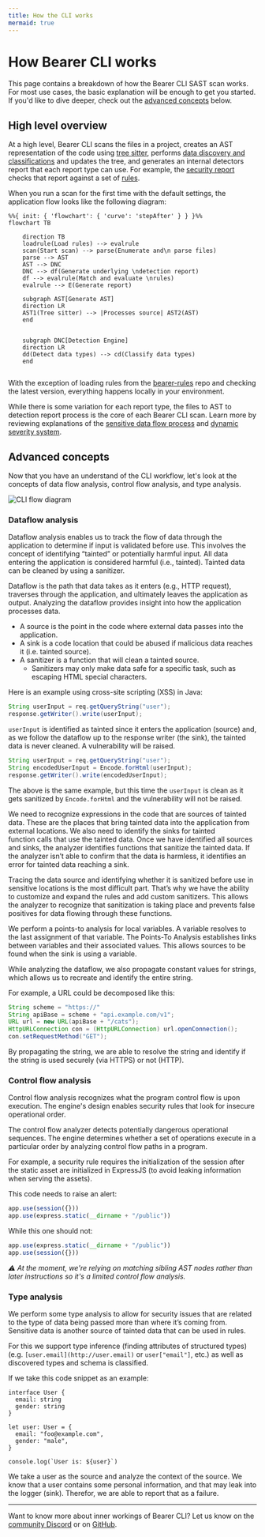 ```yaml
---
title: How the CLI works
mermaid: true
---
```


# How Bearer CLI works

This page contains a breakdown of how the Bearer CLI SAST scan works. For most use cases, the basic explanation will be enough to get you started. If you'd like to dive deeper, check out the [advanced concepts](#advanced-concepts) below.

## High level overview

At a high level, Bearer CLI scans the files in a project, creates an AST representation of the code using [tree sitter](http://tree-sitter.github.io/tree-sitter/), performs [data discovery and classifications](/explanations/discovery-and-classification/) and updates the tree, and generates an internal detectors report that each report type can use. For example, the [security report](/explanations/reports#security-report) checks that report against a set of [rules](/reference/rules/).

When you run a scan for the first time with the default settings, the application flow looks like the following diagram:

```mermaid
%%{ init: { 'flowchart': { 'curve': 'stepAfter' } } }%%
flowchart TB
    
    direction TB
    loadrule(Load rules) --> evalrule
    scan(Start scan) --> parse(Enumerate and\n parse files)
    parse --> AST
    AST --> DNC
    DNC --> df(Generate underlying \ndetection report)
    df --> evalrule(Match and evaluate \nrules)
    evalrule --> E(Generate report)
    
    subgraph AST[Generate AST]
    direction LR
    AST1(Tree sitter) --> |Processes source| AST2(AST)
    end
    

    subgraph DNC[Detection Engine]
    direction LR
    dd(Detect data types) --> cd(Classify data types)
    end
    
```

With the exception of loading rules from the [bearer-rules](https://github.com/bearer/bearer-rules) repo and checking the latest version, everything happens locally in your environment.

While there is some variation for each report type, the files to AST to detection report process is the core of each Bearer CLI scan. Learn more by reviewing explanations of the [sensitive data flow process](/explanations/discovery-and-classification/) and [dynamic severity system](/explanations/severity).

## Advanced concepts

Now that you have an understand of the CLI workflow, let's look at the concepts of data flow analysis, control flow analysis, and type analysis.

![CLI flow diagram](/assets/img/cli-flow-diagram.jpg)

### Dataflow analysis

Dataflow analysis enables us to track the flow of data through the application to determine if input is validated before use. This involves the concept of identifying “tainted” or potentially harmful input. All data entering the application is considered harmful (i.e., tainted). Tainted data can be cleaned by using a sanitizer.

Dataflow is the path that data takes as it enters (e.g., HTTP request), traverses through the application, and ultimately leaves the application as output. Analyzing the dataflow provides insight into how the application processes data.

- A source is the point in the code where external data passes into the application.
- A sink is a code location that could be abused if malicious data reaches it (i.e. tainted source).
- A sanitizer is a function that will clean a tainted source.
  - Sanitizers may only make data safe for a specific task, such as escaping HTML special characters.

Here is an example using cross-site scripting (XSS) in Java:

```java
String userInput = req.getQueryString("user");
response.getWriter().write(userInput);
```

`userInput` is identified as tainted since it enters the application (source) and, as we follow the dataflow up to the response writer (the sink), the tainted data is never cleaned. A vulnerability will be raised.

```java
String userInput = req.getQueryString("user");
String encodedUserInput = Encode.forHtml(userInput);
response.getWriter().write(encodedUserInput);
```

The above is the same example, but this time the `userInput` is clean as it gets sanitized by `Encode.forHtml` and the vulnerability will not be raised.

We need to recognize expressions in the code that are sources of tainted data. These are the places that bring tainted data into the application from external locations. We also need to identify the sinks for tainted function calls that use the tainted data. Once we have identified all sources and sinks, the analyzer identifies functions that sanitize the tainted data. If the analyzer isn’t able to confirm that the data is harmless, it identifies an error for tainted data reaching a sink.

Tracing the data source and identifying whether it is sanitized before use in sensitive locations is the most difficult part. That’s why we have the ability to customize and expand the rules and add custom sanitizers. This allows the analyzer to recognize that sanitization is taking place and prevents false positives for data flowing through these functions.

We perform a points-to analysis for local variables. A variable resolves to the last assignment of that variable. The Points-To Analysis establishes links between variables and their associated values. This allows sources to be found when the sink is using a variable.

While analyzing the dataflow, we also propagate constant values for strings, which allows us to recreate and identify the entire string.

For example, a URL could be decomposed like this:

```java
String scheme = "https://"
String apiBase = scheme + "api.example.com/v1";
URL url = new URL(apiBase + "/cats");
HttpURLConnection con = (HttpURLConnection) url.openConnection();
con.setRequestMethod("GET");
```

By propagating the string, we are able to resolve the string and identify if the string is used securely (via HTTPS) or not (HTTP).

### Control flow analysis

Control flow analysis recognizes what the program control flow is upon execution. The engine's design enables security rules that look for insecure operational order.

The control flow analyzer detects potentially dangerous operational sequences. The engine determines whether a set of operations execute in a particular order by analyzing control flow paths in a program.

For example, a security rule requires the initialization of the session after the static asset are initialized in ExpressJS (to avoid leaking information when serving the assets).

This code needs to raise an alert:

```jsx
app.use(session({}))
app.use(express.static(__dirname + "/public"))
```

While this one should not:

```jsx
app.use(express.static(__dirname + "/public"))
app.use(session({}))
```


*⚠️ At the moment, we're relying on matching sibling AST nodes rather than later instructions so it's a limited control flow analysis.*


### Type analysis

We perform some type analysis to allow for security issues that are related to the type of data being passed more than where it’s coming from. Sensitive data is another source of tainted data that can be used in rules.

For this we support type inference (finding attributes of structured types) (e.g. `[user.email](http://user.email)` or `user["email"]`, etc.) as well as discovered types and schema is classified.

If we take this code snippet as an example:

```tsx
interface User {
  email: string
  gender: string
}

let user: User = {
  email: "foo@example.com",
  gender: "male",
}

console.log(`User is: ${user}`)
```

We take a user as the source and analyze the context of the source. We know that a user contains some personal information, and that may leak into the logger (sink). Therefor, we are able to report that as a failure.

---

Want to know more about inner workings of Bearer CLI? Let us know on the [community Discord]({{meta.links.discord}}) or on [GitHub]({{meta.links.issues}}).